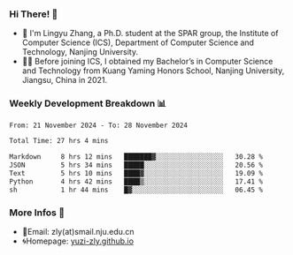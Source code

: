 ### Hi There! 👋 
- 🐳 I'm Lingyu Zhang, a Ph.D. student at the SPAR group, the Institute of Computer Science (ICS), Department of Computer Science and Technology, Nanjing University.
- 🧑‍🎓 Before joining ICS, I obtained my Bachelor’s in Computer Science and Technology from Kuang Yaming Honors School, Nanjing University, Jiangsu, China in 2021.

### Weekly Development Breakdown :bar_chart:

<!--START_SECTION:waka-->

```txt
From: 21 November 2024 - To: 28 November 2024

Total Time: 27 hrs 4 mins

Markdown     8 hrs 12 mins   ███████▓░░░░░░░░░░░░░░░░░   30.28 %
JSON         5 hrs 34 mins   █████░░░░░░░░░░░░░░░░░░░░   20.56 %
Text         5 hrs 10 mins   ████▓░░░░░░░░░░░░░░░░░░░░   19.09 %
Python       4 hrs 42 mins   ████▒░░░░░░░░░░░░░░░░░░░░   17.41 %
sh           1 hr 44 mins    █▓░░░░░░░░░░░░░░░░░░░░░░░   06.45 %
```

<!--END_SECTION:waka-->

<!--
### Github Contributions :octocat:

![](https://raw.githubusercontent.com/yuzi-zly/yuzi-zly/output/github-contribution-grid-snake.svg)              
-->

### More Infos 📖

- 📧Email: zly(at)smail.nju.edu.cn
- 🌀Homepage: [yuzi-zly.github.io](https://yuzi-zly.github.io/)
